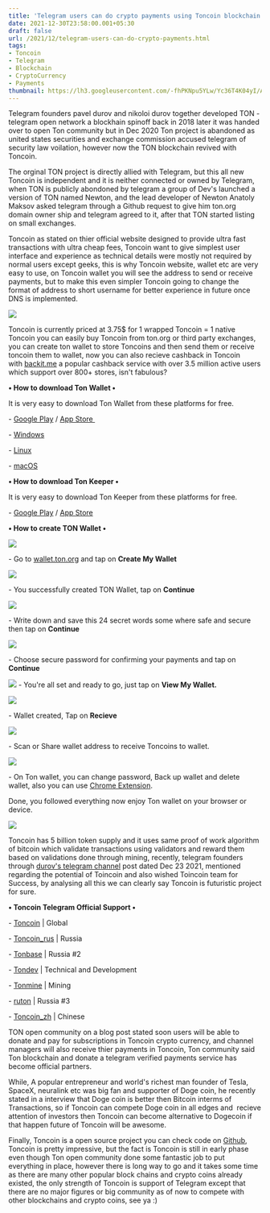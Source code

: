 ```yaml
---
title: 'Telegram users can do crypto payments using Toncoin blockchain spinoff..'
date: 2021-12-30T23:58:00.001+05:30
draft: false
url: /2021/12/telegram-users-can-do-crypto-payments.html
tags: 
- Toncoin
- Telegram
- Blockchain
- CryptoCurrency
- Payments
thumbnail: https://lh3.googleusercontent.com/-fhPKNpu5YLw/Yc36T4K04yI/AAAAAAAAIL8/D6C1FgPCL2Uqtf74gYkL_f9gz3bMMOVgQCNcBGAsYHQ/s1600/1640888906255339-0.png
---
```


  

  

Telegram founders pavel durov and nikoloi durov together developed TON - telegram open network a blockhain spinoff back in 2018 later it was handed over to open Ton community but in Dec 2020 Ton project is abandoned as united states securities and exchange commission accused telegram of security law voilation, however now the TON blockchain revived with Toncoin.

  

The orginal TON project is directly allied with Telegram, but this all new Toncoin is independent and it is neither connected or owned by Telegram, when TON is publicly abondoned by telegram a group of Dev's launched a version of TON named Newton, and the lead developer of Newton Anatoly Maksov asked telegram through a Github request to give him ton.org domain owner ship and telegram agreed to it, after that TON started listing on small exchanges.

  

Toncoin as stated on thier official website designed to provide ultra fast transactions with ultra cheap fees, Toncoin want to give simplest user interface and experience as technical details were mostly not required by normal users except geeks, this is why Toncoin website, wallet etc are very easy to use, on Toncoin wallet you will see the address to send or receive payments, but to make this even simpler Toncoin going to change the format of address to short username for better experience in future once DNS is implemented.

  

 ![](https://lh3.googleusercontent.com/-9aq2D8nEMHc/Yc36SnVBxZI/AAAAAAAAIL4/Ol49MKHEOss6J9Vo78GyZSKQfSl-D_BfACNcBGAsYHQ/s1600/1640888902860971-1.png) 

  

  

Toncoin is currently priced at 3.75$ for 1 wrapped Toncoin = 1 native Toncoin you can easily buy Toncoin from ton.org or third party exchanges, you can create ton wallet to store Toncoins and then send them or receive toncoin them to wallet, now you can also recieve cashback in Toncoin with [backit.me](http://backit.me) a popular cashback service with over 3.5 million active users which support over 800+ stores, isn't fabulous?

  

**• How to download Ton Wallet •**

  

It is very easy to download Ton Wallet from these platforms for free.

  

\- [Google Play](https://play.google.com/store/apps/details?id=ton.coin.wallet) / [App Store ](https://apps.apple.com/by/app/toncoin-wallet/id1560210939)

\- [Windows](https://ton.org/Wallet.exe)

\- [Linux](https://ton.org/Linux-wallet.zip)

\- [macOS](https://ton.org/Wallet.dmg)

  

**• How to download Ton Keeper •**

It is very easy to download Ton Keeper from these platforms for free.

  

\- [Google Play](https://play.google.com/store/apps/details?id=com.ton_keeper) / [App Store](https://apps.apple.com/us/app/tonkeeper/id1587742107)

  

**• How to create TON Wallet •**

 **![](https://lh3.googleusercontent.com/-vq-ZasMzaow/Yc36R3VEGFI/AAAAAAAAIL0/HeJCMGIxykE3cFD1yvzBmkXbDrknKMWpwCNcBGAsYHQ/s1600/1640888899670706-2.png)** 

\- Go to [wallet.ton.org](http://wallet.ton.org) and tap on **Create My Wallet**

 **![](https://lh3.googleusercontent.com/-PYs3HhDKNPU/Yc36RK1ZUKI/AAAAAAAAILw/iyYKknFyoOg2iQ0Sqmmju4DiOrnp4pP8gCNcBGAsYHQ/s1600/1640888896180746-3.png)** 

\- You successfully created TON Wallet, tap on **Continue**

 **![](https://lh3.googleusercontent.com/-WjNJqq_zC_E/Yc36QHJvMAI/AAAAAAAAILs/erkfAkUScRgoSfzYv6MpDYwCGd5qRuMvwCNcBGAsYHQ/s1600/1640888892326831-4.png)** 

  

\- Write down and save this 24 secret words some where safe and secure then tap on **Continue**

 **![](https://lh3.googleusercontent.com/-VDxGlIsE_gM/Yc36POZZGlI/AAAAAAAAILo/KjdW5RnRxNs3fm5v2iqAtGKWYGMQBe10QCNcBGAsYHQ/s1600/1640888887277630-5.png)** 

\- Choose secure password for confirming your payments and tap on **Continue**

 **![](https://lh3.googleusercontent.com/-quw4nfBj-cc/Yc36N3usQFI/AAAAAAAAILk/ZwDDbtQTlx0Z9R6jz8a5S2C5PTs49P9TgCNcBGAsYHQ/s1600/1640888879039914-6.png)** \- You're all set and ready to go, just tap on **View My Wallet.**

 **![](https://lh3.googleusercontent.com/-qRsVdY2Gmeg/Yc36L_r0EuI/AAAAAAAAILg/3z06FGEmyjwWHU9XL-MHGSAPvKauIiXiACNcBGAsYHQ/s1600/1640888874861688-7.png)** 

\- Wallet created, Tap on **Recieve**

 **![](https://lh3.googleusercontent.com/-6nCXI8BD_AQ/Yc36KkkPbyI/AAAAAAAAILc/fm7haPpj2OMww7eKR2dSxTxZqzV8ylidwCNcBGAsYHQ/s1600/1640888870385686-8.png)** 

\- Scan or Share wallet address to receive Toncoins to wallet.

  

 ![](https://lh3.googleusercontent.com/-9rO2Rdr-UpU/Yc36JmeG74I/AAAAAAAAILY/yY4DrL8gOBc68T3i84gRZsmRmsz2yDmNQCNcBGAsYHQ/s1600/1640888866203672-9.png) 

  

\- On Ton wallet, you can change password, Back up wallet and delete wallet, also you can use [Chrome Extension](https://chrome.google.com/webstore/detail/ton-wallet/nphplpgoakhhjchkkhmiggakijnkhfnd).

  

Done, you followed everything now enjoy Ton wallet on your browser or device.

  

 ![](https://lh3.googleusercontent.com/-jmRHYurDqeY/Yc36ItxvOHI/AAAAAAAAILU/KhYqaOhVNxk5B18XqIBt1Wjg29zwG6oAACNcBGAsYHQ/s1600/1640888856720424-10.png) 

  

Toncoin has 5 billion token supply and it uses same proof of work algorithm of bitcoin which validate transactions using validators and reward them based on validations done through mining, recently, telegram founders through [durov's telegram channel](https://t.me/durov) post dated Dec 23 2021, mentioned regarding the potential of Toincoin and also wished Toincoin team for Success, by analysing all this we can clearly say Toncoin is futuristic project for sure.

  

**• Toncoin Telegram Official Support •**

\- [Toncoin](http://t.me/toncoin) | Global

\- [Toncoin\_rus](http://t.me/Toncoin_rus) | Russia

\- [Tonbase](http://t.me/Tonbase) | Russia #2

\- [Tondev](http://t.me/Tondev) | Technical and Development

\- [Tonmine](http://t.me/Tonmine) | Mining

\- [ruton](http://t.me/ruton) | Russia #3

\- [Toncoin\_zh](http://t.me/Toncoin_zh) | Chinese

  

TON open community on a blog post stated soon users will be able to donate and pay for subscriptions in Toncoin crypto currency, and channel managers will also receive thier payments in Toncoin, Ton community said Ton blockchain and donate a telegram verified payments service has become official partners.

  

While, A popular entrepreneur and world's richest man founder of Tesla, SpaceX, neuralink etc was big fan and supporter of Doge coin, he recently stated in a interview that Doge coin is better then Bitcoin interms of Transactions, so if Toncoin can compete Doge coin in all edges and  recieve attention of investors then Toncoin can become alternative to Dogecoin if that happen future of Toncoin will be awesome.

  

Finally, Toncoin is a open source project you can check code on [Github](https://github.com/newton-blockchain), Toncoin is pretty impressive, but the fact is Toncoin is still in early phase even though Ton open community done some fantastic job to put everything in place, however there is long way to go and it takes some time as there are many other popular block chains and crypto coins already existed, the only strength of Toncoin is support of Telegram except that there are no major figures or big community as of now to compete with other blockchains and crypto coins, see ya :)